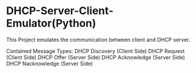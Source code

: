 # DHCP-Server-Client-Emulator(Python)
<p>This Project emulates the communication between client and DHCP server.</p>
Contained Message Types:
  DHCP Discovery (Client Side)
  DHCP Request (Client Side)
  DHCP Offer (Server Side)
  DHCP Acknowledge (Server Side)
  DHCP Nacknowledge (Server Side)
